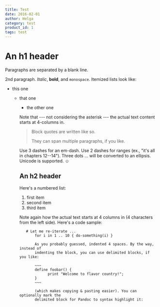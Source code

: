 ```yaml
---
title: Test
date: 2016-02-01
author: Helga
category: test
product_id: 1
tags: test
---
```

An h1 header
============

Paragraphs are separated by a blank line.

2nd paragraph. *Italic*, **bold**, and `monospace`. Itemized lists
look like:

  * this one
    * that one
      * the other one

      Note that --- not considering the asterisk --- the actual text
      content starts at 4-columns in.

      > Block quotes are
      > written like so.
      >
      > They can span multiple paragraphs,
      > if you like.

      Use 3 dashes for an em-dash. Use 2 dashes for ranges (ex., "it's all
      in chapters 12--14"). Three dots ... will be converted to an ellipsis.
      Unicode is supported. ☺



      An h2 header
      ------------

      Here's a numbered list:

       1. first item
        2. second item
         3. third item

         Note again how the actual text starts at 4 columns in (4 characters
         from the left side). Here's a code sample:

             # Let me re-iterate ...
                 for i in 1 .. 10 { do-something(i) }

                 As you probably guessed, indented 4 spaces. By the way, instead of
                 indenting the block, you can use delimited blocks, if you like:

                 ~~~
                 define foobar() {
                       print "Welcome to flavor country!";
                 }
                 ~~~

                 (which makes copying & pasting easier). You can optionally mark the
                 delimited block for Pandoc to syntax highlight it:

